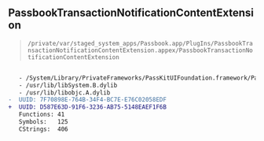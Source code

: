 ## PassbookTransactionNotificationContentExtension

> `/private/var/staged_system_apps/Passbook.app/PlugIns/PassbookTransactionNotificationContentExtension.appex/PassbookTransactionNotificationContentExtension`

```diff

   - /System/Library/PrivateFrameworks/PassKitUIFoundation.framework/PassKitUIFoundation
   - /usr/lib/libSystem.B.dylib
   - /usr/lib/libobjc.A.dylib
-  UUID: 7F70898E-764B-34F4-BC7E-E76C02058EDF
+  UUID: D587E63D-91F6-3236-AB75-5148EAEF1F6B
   Functions: 41
   Symbols:   125
   CStrings:  406

```
